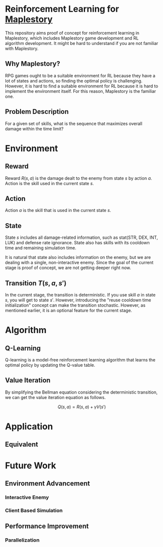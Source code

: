 # Reinforcement Learning for [Maplestory](https://maplestory.nexon.com)

This repository aims proof of concept for reinforcement learning in Maplestory, which includes Maplestory game development and RL algorithm development.
It might be hard to understand if you are not familiar with Maplestory.

## Why Maplestory?

RPG games ought to be a suitable environment for RL because they have a lot of states and actions, so finding the optimal policy is challenging.
However, it is hard to find a suitable environment for RL because it is hard to implement the environment itself.
For this reason, Maplestory is the familiar one.

## Problem Description

For a given set of skills, what is the sequence that maximizes overall damage within the time limit?

# Environment

## Reward

Reward $R(s,a)$ is the damage dealt to the enemy from state $s$ by action $a$. Action is the skill used in the current state $s$.

## Action 

Action $a$ is the skill that is used in the current state $s$.

## State 

State $s$ includes all damage-related information, such as stat(STR, DEX, INT, LUK) and defense rate ignorance. State also has skills with its cooldown time and remaining simulation time.

It is natural that state also includes information on the enemy, but we are dealing with a single, non-interactive enemy. Since the goal of the current stage is proof of concept, we are not getting deeper right now.


## Transition $T(s,a,s')$

In the current stage, the transition is deterministic. If you use skill $a$ in state $s$, you will get to state $s'$. However, introducing the "reuse cooldown time initialization" concept can make the transition stochastic. However, as mentioned earlier, it is an optional feature for the current stage.

# Algorithm

## Q-Learning

Q-learning is a model-free reinforcement learning algorithm that learns the optimal policy by updating the Q-value table.

## Value Iteration

By simplifying the Bellman equation considering the deterministic transition, we can get the value iteration equation as follows.

$$
Q(s,a) = R(s,a) + \gamma V(s')
$$

# Application

## Equivalent 


# Future Work

## Environment Advancement

### Interactive Enemy

### Client Based Simulation

## Performance Improvement

### Parallelization

